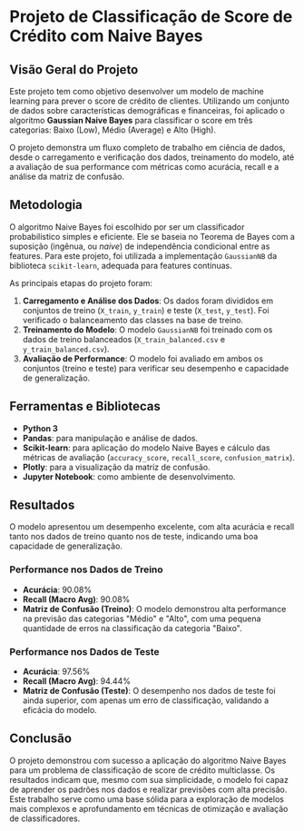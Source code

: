 # Projeto de Classificação de Score de Crédito com Naive Bayes

## Visão Geral do Projeto

Este projeto tem como objetivo desenvolver um modelo de machine learning para prever o score de crédito de clientes. Utilizando um conjunto de dados sobre características demográficas e financeiras, foi aplicado o algoritmo **Gaussian Naive Bayes** para classificar o score em três categorias: Baixo (Low), Médio (Average) e Alto (High).

O projeto demonstra um fluxo completo de trabalho em ciência de dados, desde o carregamento e verificação dos dados, treinamento do modelo, até a avaliação de sua performance com métricas como acurácia, recall e a análise da matriz de confusão.

## Metodologia

O algoritmo Naive Bayes foi escolhido por ser um classificador probabilístico simples e eficiente. Ele se baseia no Teorema de Bayes com a suposição (ingênua, ou *naive*) de independência condicional entre as features. Para este projeto, foi utilizada a implementação `GaussianNB` da biblioteca `scikit-learn`, adequada para features contínuas.

As principais etapas do projeto foram:
1.  **Carregamento e Análise dos Dados**: Os dados foram divididos em conjuntos de treino (`X_train`, `y_train`) e teste (`X_test`, `y_test`). Foi verificado o balanceamento das classes na base de treino.
2.  **Treinamento do Modelo**: O modelo `GaussianNB` foi treinado com os dados de treino balanceados (`X_train_balanced.csv` e `y_train_balanced.csv`).
3.  **Avaliação de Performance**: O modelo foi avaliado em ambos os conjuntos (treino e teste) para verificar seu desempenho e capacidade de generalização.

## Ferramentas e Bibliotecas

* **Python 3**
* **Pandas**: para manipulação e análise de dados.
* **Scikit-learn**: para aplicação do modelo Naive Bayes e cálculo das métricas de avaliação (`accuracy_score`, `recall_score`, `confusion_matrix`).
* **Plotly**: para a visualização da matriz de confusão.
* **Jupyter Notebook**: como ambiente de desenvolvimento.

## Resultados

O modelo apresentou um desempenho excelente, com alta acurácia e recall tanto nos dados de treino quanto nos de teste, indicando uma boa capacidade de generalização.

### Performance nos Dados de Treino
* **Acurácia**: 90.08%
* **Recall (Macro Avg)**: 90.08%
* **Matriz de Confusão (Treino)**: O modelo demonstrou alta performance na previsão das categorias "Médio" e "Alto", com uma pequena quantidade de erros na classificação da categoria "Baixo".

### Performance nos Dados de Teste
* **Acurácia**: 97.56%
* **Recall (Macro Avg)**: 94.44%
* **Matriz de Confusão (Teste)**: O desempenho nos dados de teste foi ainda superior, com apenas um erro de classificação, validando a eficácia do modelo.

## Conclusão

O projeto demonstrou com sucesso a aplicação do algoritmo Naive Bayes para um problema de classificação de score de crédito multiclasse. Os resultados indicam que, mesmo com sua simplicidade, o modelo foi capaz de aprender os padrões nos dados e realizar previsões com alta precisão. Este trabalho serve como uma base sólida para a exploração de modelos mais complexos e aprofundamento em técnicas de otimização e avaliação de classificadores.
